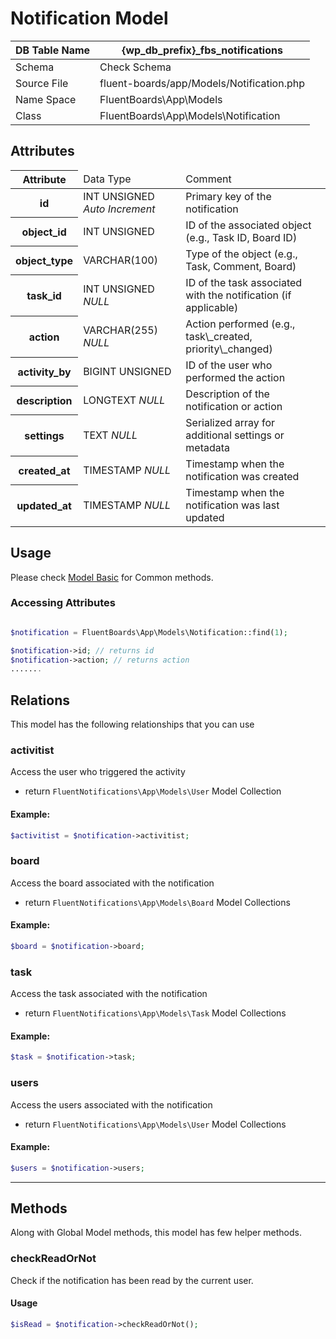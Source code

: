 # Notification Model

| DB Table Name | {wp_db_prefix}_fbs_notifications                                            |
|---------------|-----------------------------------------------------------------------------|
| Schema        | <a :href="$withBase('/database/#fbs-notifications-table')">Check Schema</a> |
| Source File   | fluent-boards/app/Models/Notification.php                            |
| Name Space    | FluentBoards\App\Models                                              |
| Class         | FluentBoards\App\Models\Notification                                 |

## Attributes
<table class="nowrap">
   <thead>
      <tr>
         <th>Attribute</th>
         <td>Data Type</td>
         <td>Comment</td>
      </tr>
   </thead>
   <tbody>
    <tr>
      <th>id</th>
      <td>INT UNSIGNED <i>Auto Increment</i></td>
      <td>Primary key of the notification</td>
    </tr>
    <tr>
      <th>object_id</th>
      <td>INT UNSIGNED</td>
      <td>ID of the associated object (e.g., Task ID, Board ID)</td>
    </tr>
    <tr>
      <th>object_type</th>
      <td>VARCHAR(100)</td>
      <td>Type of the object (e.g., Task, Comment, Board)</td>
    </tr>
    <tr>
      <th>task_id</th>
      <td>INT UNSIGNED <i>NULL</i></td>
      <td>ID of the task associated with the notification (if applicable)</td>
    </tr>
    <tr>
      <th>action</th>
      <td>VARCHAR(255) <i>NULL</i></td>
      <td>Action performed (e.g., task\_created, priority\_changed)</td>
    </tr>
    <tr>
      <th>activity_by</th>
      <td>BIGINT UNSIGNED</td>
      <td>ID of the user who performed the action</td>
    </tr>
    <tr>
      <th>description</th>
      <td>LONGTEXT <i>NULL</i></td>
      <td>Description of the notification or action</td>
    </tr>
    <tr>
      <th>settings</th>
      <td>TEXT <i>NULL</i></td>
      <td>Serialized array for additional settings or metadata</td>
    </tr>
    <tr>
      <th>created_at</th>
      <td>TIMESTAMP <i>NULL</i></td>
      <td>Timestamp when the notification was created</td>
    </tr>
    <tr>
      <th>updated_at</th>
      <td>TIMESTAMP <i>NULL</i></td>
      <td>Timestamp when the notification was last updated</td>
    </tr>
  </tbody>
</table>

## Usage
Please check <a href="/database/models/">Model Basic</a> for Common methods.

### Accessing Attributes

```php 

$notification = FluentBoards\App\Models\Notification::find(1);

$notification->id; // returns id
$notification->action; // returns action
.......
```

## Relations
This model has the following relationships that you can use

### activitist
Access the user who triggered the activity

- return `FluentNotifications\App\Models\User` Model Collection

#### Example:
```php 
$activitist = $notification->activitist;
```

### board
Access the board associated with the notification

- return `FluentNotifications\App\Models\Board` Model Collections

#### Example:
```php 
$board = $notification->board;
```

### task
Access the task associated with the notification

- return `FluentNotifications\App\Models\Task` Model Collections

#### Example:
```php 
$task = $notification->task;
```

### users
Access the users associated with the notification

- return `FluentNotifications\App\Models\User` Model Collections

#### Example:
```php 
$users = $notification->users;
```

<hr />

## Methods
Along with Global Model methods, this model has few helper methods.

### checkReadOrNot

Check if the notification has been read by the current user.

#### Usage
```php 
$isRead = $notification->checkReadOrNot();
```

